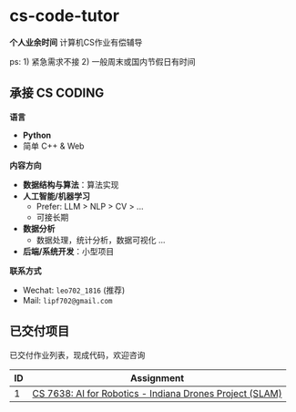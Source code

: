 # cs-code-tutor
**个人业余时间** 计算机CS作业有偿辅导

ps: 1) 紧急需求不接 2) 一般周末或国内节假日有时间 

## 承接 CS CODING
**语言**
- **Python**
- 简单 C++ & Web

**内容方向**
- **数据结构与算法**：算法实现
- **人工智能/机器学习**
  - Prefer: LLM > NLP > CV > ...
  - 可接长期
- **数据分析**
  - 数据处理，统计分析，数据可视化 ...
- **后端/系统开发**：小型项目
 
**联系方式**
- Wechat: `leo702_1816` (推荐)
- Mail: `lipf702@gmail.com`

## 已交付项目
已交付作业列表，现成代码，欢迎咨询

| ID  | Assignment |
|---|---|
| 1   | [CS 7638: AI for Robotics - Indiana Drones Project (SLAM)](./CS_7638/README.md) |
